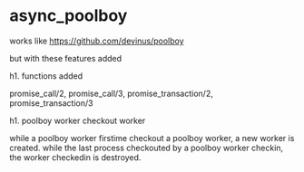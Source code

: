 async_poolboy
=====

works like https://github.com/devinus/poolboy

but with these features added

h1. functions added

promise_call/2, promise_call/3, promise_transaction/2, promise_transaction/3

h1. poolboy worker checkout worker

while a poolboy worker firstime checkout a poolboy worker, a new worker is created.
while the last process checkouted by a poolboy worker checkin, the worker checkedin is destroyed.
